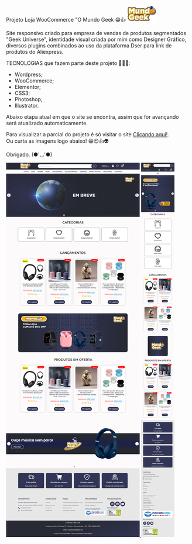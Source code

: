 Projeto Loja WooCommerce "O Mundo Geek 😁👍 <a target="_blank" href="https://www.omundogeek.com">
    <img width="80px" src="./imagens/favicon_2022_mundo_geek_2.png" alt="site-mundo-geek">
</a>

Site responsivo criado para empresa de vendas de produtos segmentados "Geek Universe", identidade visual criada por mim como Designer Gráfico, diversos plugins combinados ao uso da plataforma Dser para link de produtos do Aliexpress.

TECNOLOGIAS que fazem parte deste projeto 🧑‍🚀🚀:

- Wordpress;
- WooCommerce;
- Elementor;
- CSS3;
- Photoshop;
- Illustrator.


Abaixo etapa atual em que o site se encontra, assim que for avançando será atualizado automaticamente. <br>

Para visualizar a parcial do projeto é só visitar o site <a target="_blank" href="https://www.omundogeek.com"> Clicando aqui!</a>. <br>
Ou curta as imagens logo abaixo! 😁😍👍👽


Obrigado. (●'◡'●) 


<a target="_blank" href="https://www.omundogeek.com">
    <img src="./imagens/screencapture-omundogeek-2022-12-18-00_33_11.png" alt="site-mundo-geek">
    <img src="./imagens/screencapture-omundogeek-2022-12-18-00_35_59.png" alt="site-mundo-geek">
</a>